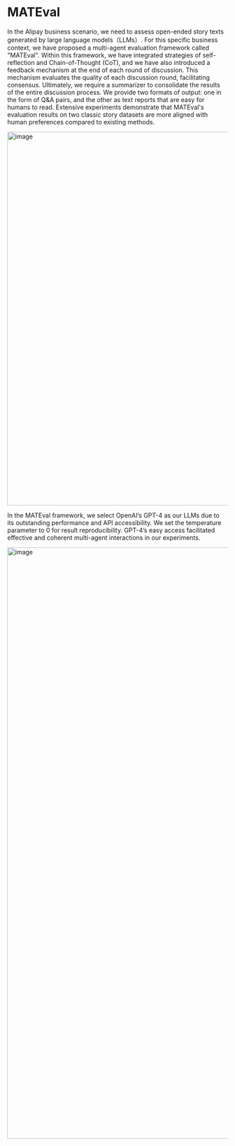 # MATEval

In the Alipay business scenario, we need to assess open-ended story texts generated by large language models（LLMs）. For this specific business context, we have proposed a multi-agent evaluation framework called "MATEval". Within this framework, we have integrated strategies of self-reflection and Chain-of-Thought (CoT), and we have also introduced a feedback mechanism at the end of each round of discussion. This mechanism evaluates the quality of each discussion round, facilitating consensus. Ultimately, we require a summarizer to consolidate the results of the entire discussion process. We provide two formats of output: one in the form of Q&A pairs, and the other as text reports that are easy for humans to read. Extensive experiments demonstrate that MATEval's evaluation results on two classic story datasets are more aligned with human preferences compared to existing methods.

<img width="855" alt="image" src="https://github.com/AnonymousLYZYY/MATEval/assets/157742453/946a381a-9d2a-4e7e-a73d-4c90eadf3441">


In the MATEval framework, we select OpenAI’s GPT-4 as our LLMs due to its outstanding performance and API accessibility. We set the temperature parameter to 0 for result reproducibility. GPT-4’s easy access facilitated effective and coherent multi-agent interactions in our experiments.

<img width="1353" alt="image" src="https://github.com/AnonymousLYZYY/MATEval/assets/157742453/0bc675ad-f88a-43ff-86df-3adea4b5e061">
